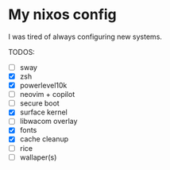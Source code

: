 # My nixos config

I was tired of always configuring new systems.

TODOS:
- [ ] sway
- [x] zsh
- [x] powerlevel10k
- [ ] neovim + copilot
- [ ] secure boot
- [x] surface kernel
- [ ] libwacom overlay
- [x] fonts
- [x] cache cleanup
- [ ] rice
- [ ] wallaper(s)
